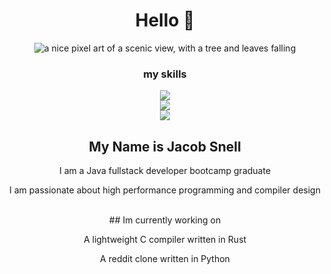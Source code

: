 <div align="center">
  <h1>Hello 👋</h1>
  <img src="https://i.imgur.com/mBOLoZc.gif" alt="a nice pixel art of a scenic view, with a tree and leaves falling"></img>

### my skills
  <div align="center">
    <a href="https://skillicons.dev">
      <img src="https://skillicons.dev/icons?i=rust,python,java,javascript,typescript,git,linux" /><br>
      <img src="https://skillicons.dev/icons?i=angular,arduino,aws,django,html,css,eclipse" /><br>
      <img src="https://skillicons.dev/icons?i=github,gradle,heroku,mysql,postman,spring,threejs" /><br>
    </a>
  </div>
    
## My Name is Jacob Snell
  
  <p> I am a Java fullstack developer bootcamp graduate</p>
  <p> I am passionate about high performance programming and compiler design</p>
  
  <br>
## Im currently working on
  
  <p> A lightweight C compiler written in Rust</p>
  <p> A reddit clone written in Python</p>
</div>
  


